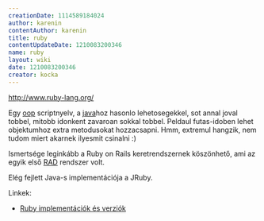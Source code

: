 ```yaml
---
creationDate: 1114589184024 
author: karenin 
contentAuthor: karenin 
title: ruby 
contentUpdateDate: 1210083200346 
name: ruby 
layout: wiki 
date: 1210083200346 
creator: kocka 
---
```

http://www.ruby-lang.org/

Egy [oop](oop.html) scriptnyelv, a [java](java.html)hoz hasonlo lehetosegekkel, sot annal joval tobbel, mitobb idonkent zavaroan sokkal tobbel. Peldaul futas-idoben lehet objektumhoz extra metodusokat hozzacsapni. Hmm, extremul hangzik, nem tudom miert akarnek ilyesmit csinalni :)

Ismertsége leginkább a Ruby on Rails keretrendszernek köszönhető, ami az egyik első [RAD](rad.html) rendszer volt.

Elég fejlett Java-s implementációja a JRuby.

Linkek:

*   [Ruby implementációk és verziók](http://lackac.hu/articles/2008/05/06/ruby-implementaciok-es-a-ruby-jovoje)


